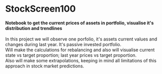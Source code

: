 # StockScreen100
<b>Notebook to get the current prices of assets in portfolio, visualise it's distribution and trendlines</b>
<br>
<br>
In this project we will observe one porfolio, it's assets current values and changes during last year. It's passive invested portfolio.<br>
Will make the calculations for rebalancing and also will visualise current state vs target proportion; last year prices vs target proportion.<br>
Also will make some extrapolations, keeping in mind all limitations of this approach in stock market predictions.<br>
